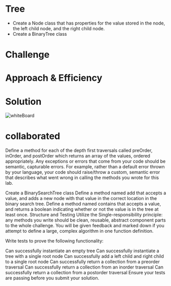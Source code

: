 
# Tree
- Create a Node class that has properties for the value stored in the node, the left child node, and the right child node.
- Create a BinaryTree class

# Challenge



# Approach & Efficiency



# Solution
<!-- embedded whiteboard image -->
![whiteBoard](/assets/fifo.png)

# collaborated 

Define a method for each of the depth first traversals called preOrder, inOrder, and postOrder which returns an array of the values, ordered appropriately.
Any exceptions or errors that come from your code should be semantic, capturable errors. For example, rather than a default error thrown by your language, your code should raise/throw a custom, semantic error that describes what went wrong in calling the methods you wrote for this lab.

Create a BinarySearchTree class
Define a method named add that accepts a value, and adds a new node with that value in the correct location in the binary search tree.
Define a method named contains that accepts a value, and returns a boolean indicating whether or not the value is in the tree at least once.
Structure and Testing
Utilize the Single-responsibility principle: any methods you write should be clean, reusable, abstract component parts to the whole challenge. You will be given feedback and marked down if you attempt to define a large, complex algorithm in one function definition.

Write tests to prove the following functionality:

Can successfully instantiate an empty tree
Can successfully instantiate a tree with a single root node
Can successfully add a left child and right child to a single root node
Can successfully return a collection from a preorder traversal
Can successfully return a collection from an inorder traversal
Can successfully return a collection from a postorder traversal
Ensure your tests are passing before you submit your solution.



